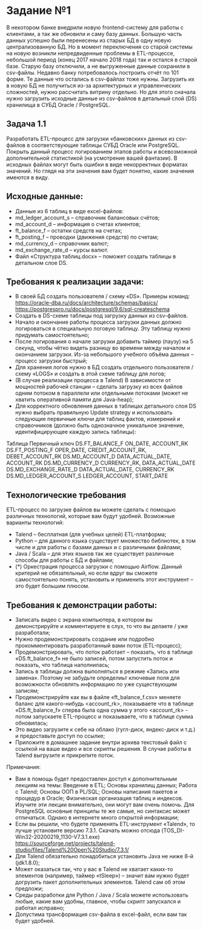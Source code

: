 # Задание №1
В некотором банке внедрили новую frontend-систему для работы с клиентами, а так же обновили и саму базу данных. Большую часть данных успешно были перенесены из старых БД в одну новую централизованную БД.  Но в момент переключения со старой системы на новую возникли непредвиденные проблемы в ETL-процессе, небольшой период (конец 2017 начало 2018 года) так и остался в старой базе. Старую базу отключили, а не выгруженные данные сохранили в csv-файлы. Недавно банку потребовалось построить отчёт по 101 форме. Те данные что остались в csv-файлах тоже нужны. Загрузить их в новую БД не получиться из-за архитектурных и управленческих сложностей, нужно рассчитать витрину отдельно. Но для этого сначала нужно загрузить исходные данные из csv-файлов в детальный слой (DS) хранилища в СУБД Oracle / PostgreSQL.

## Задача 1.1
Разработать ETL-процесс для загрузки «банковских» данных из csv-файлов в соответствующие таблицы СУБД Oracle или PostgreSQL. Покрыть данный процесс логированием этапов работы и всевозможной дополнительной статистикой (на усмотрение вашей фантазии). В исходных файлах могут быть ошибки в виде некорректных форматах значений. Но глядя на эти значения вам будет понятно, какие значения имеются в виду.

## Исходные данные:
*	Данные из 6 таблиц в виде excel-файлов:
*	md_ledger_account_s – справочник балансовых счётов;
*	md_account_d – информация о счетах клиентов;
*	ft_balance_f – остатки средств на счетах;
*	ft_posting_f – проводки (движения средств) по счетам;
*	md_currency_d – справочник валют;
*	md_exchange_rate_d – курсы валют.
*	Файл «Структура таблиц.docx» – поможет создать таблицы в детальном слое DS.

## Требования к реализации задачи:
*	В своей БД создать пользователя / схему «DS».
Примеры команд:
https://oracle-dba.ru/docs/architecture/schemas/basics/
https://postgrespro.ru/docs/postgresql/9.6/sql-createschema
*	Создать в DS-схеме таблицы под загрузку данных из csv-файлов.
*	Начало и окончание работы процесса загрузки данных должно логироваться в специальную логовую таблицу. Эту таблицу нужно придумать самостоятельно;
*	После логирования о начале загрузки добавить таймер (паузу) на 5 секунд, чтобы чётко видеть разницу во времени между началом и окончанием загрузки. Из-за небольшого учебного объёма данных – процесс загрузки быстрый;
*	Для хранения логов нужно в БД создать отдельного пользователя / схему «LOGS» и создать в этой схеме таблицу для логов;
*	(В случае реализации процесса в Talend) В зависимости от мощностей рабочей станции – сделать загрузку из всех файлов одним потоком в параллели или отдельными потоками (может не хватить оперативной памяти для Java-heap);
*	Для корректного обновления данных в таблицах детального слоя DS нужно выбрать правильную Update strategy и использовать следующие первичные ключи для таблиц фактов, измерений и справочников (должно быть однозначное уникальное значение, идентифицирующее каждую запись таблицы):

Таблица	                        Первичный ключ
DS.FT_BALANCE_F	                ON_DATE, ACCOUNT_RK
DS.FT_POSTING_F	                OPER_DATE, CREDIT_ACCOUNT_RK, DEBET_ACCOUNT_RK
DS.MD_ACCOUNT_D	                DATA_ACTUAL_DATE, ACCOUNT_RK
DS.MD_CURRENCY_D	            CURRENCY_RK, DATA_ACTUAL_DATE
DS.MD_EXCHANGE_RATE_D	        DATA_ACTUAL_DATE, CURRENCY_RK
DS.MD_LEDGER_ACCOUNT_S	        LEDGER_ACCOUNT, START_DATE


## Технологические требования
ETL-процесс по загрузке файлов вы можете сделать с помощью различных технологий, которые вам будут удобней. Возможные варианты технологий:
*   Talend – бесплатная (для учебных целей) ETL-платформа;
*	Python – для данного языка существует множество библиотек, в том числе и для работы с базами данных и с различными файлами;
*	Java / Scala – для этих языков так же существует различные способы для работы с БД и файлами;
*	(*) Оркестрация процесса загрузки с помощью Airflow. Данный критерий не обязательный, но если вдруг вы сможете самостоятельно понять, установить и применить этот инструмент – это будет большим плюсом.

## Требования к демонстрации работы:
*	Записать видео с экрана компьютера, в котором вы демонстрируйте и комментируете в слух, то что вы делаете / уже разработали;
*	Нужно продемонстрировать создание или подробно прокомментировать разработанный вами поток (ETL-процесс);
*	Продемонстрировать, что поток работает – показать, что в таблице «DS.ft_balance_f» не было записей, потом запустить поток и показать, что таблица наполнилась;
*	Запись в таблицы должна выполняться в режиме «Запись или замена». Поэтому не забудьте определиьт ключевые поля для возможности обновлять информацию по уже существующим записям;
*	Продемонстрируйте как вы в файле «ft_balance_f.csv» меняете баланс для какого-нибудь <account_rk>, показываете что в таблице «DS.ft_balance_f» сперва была одна сумма у этого <account_rk> - потом запускаете ETL-процесс и показываете, что в таблице сумма обновилась;
*	Это видео загрузите к себе на облако (гугл-диск, яндекс-диск и т.д.) и предоставьте доступ по ссылке;
*	Приложите в домашнее задание внутри архива текстовый файл с ссылкой на ваше видео и все скрипты решения. В случае работы в Talend выгрузите и прикрепите поток.

Примечания:
*	Вам в помощь будет предоставлен доступ к дополнительным лекциям на темы: Введение в ETL; Основы хранилищ данных; Работа с Talend; Основы ООП в PL/SQL; Основы написания пакетов и процедур в Oracle; Физическая организация таблиц и индексов.
Изучите эти лекции внимательно, они могут вам очень помочь. Для PostgreSQL основные принципы те же самые, но синтаксис может отличаться. Однако в интернете много открытой информации;
*	Если вы решили,  что  будете применять ETL-инструмент «Talend», то лучше установите версию 7.3.1. Скачать можно отсюда (TOS_DI-Win32-20200219_1130-V7.3.1.exe)
https://sourceforge.net/projects/talend-studio/files/Talend%20Open%20Studio/7.3.1/
*	Для Talend обязательно понадобиться установить Java не ниже 8-й (jdk1.8.0);
*	Может оказаться так, что у вас в Talend не хватает каких-то элементов (например, таймер «tSleep») – значит вам нужно будет догрузить пакет дополнительных элементов. Talend сам об этом предложи;
*	Среды разработки для Python / Java / Scala можете использовать любые, какие вам удобны, главное, чтобы скрипт запускался и работал исправно;
*	Допустима трансформация csv-файла в excel-файл, если вам так будет удобней.
